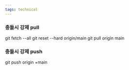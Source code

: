 ```yaml
---
tags: technical
---
```


### 충돌시 강제 pull
git fetch --all
git reset --hard origin/main
git pull origin main

### 충돌시 강제 push
git push origin +main
